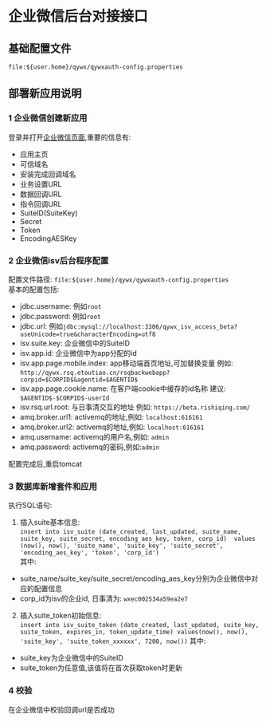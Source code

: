 # 企业微信后台对接接口

## 基础配置文件
`file:${user.home}/qywx/qywxauth-config.properties`

## 部署新应用说明
### 1  企业微信创建新应用
登录并打开[企业微信页面](https://open.work.weixin.qq.com/wwopen/developer#/sass/apps/list),重要的信息有:
- 应用主页
- 可信域名
- 安装完成回调域名
- 业务设置URL
- 数据回调URL
- 指令回调URL
- SuiteID(SuiteKey)
- Secret
- Token
- EncodingAESKey

### 2  企业微信isv后台程序配置
配置文件路径: `file:${user.home}/qywx/qywxauth-config.properties`  
基本的配置包括:  
- jdbc.username: 例如`root`
- jdbc.password: 例如`root`
- jdbc.url: 例如`jdbc:mysql://localhost:3306/qywx_isv_access_beta?useUnicode=true&characterEncoding=utf8`
- isv.suite.key: 企业微信中的SuiteID
- isv.app.id: 企业微信中为app分配的id
- isv.app.page.mobile.index: app移动端首页地址,可加替换变量
例如: `http://qywx.rsq.etoutiao.cn/rsqbackwebapp?corpid=$CORPID$&agentid=$AGENTID$`
- isv.app.page.cookie.name: 在客户端cookie中缓存的id名称
建议: `$AGENTID$-$CORPID$-userId`
- isv.rsq.url.root: 与日事清交互的地址
例如: `https://beta.rishiqing.com/`
- amq.broker.url1: activemq的地址,例如: `localhost:616161`
- amq.broker.url2: activemq的地址,例如: `localhost:616161`
- amq.username: activemq的用户名,例如: `admin`
- amq.password: activemq的密码,例如:`admin`

配置完成后,重启tomcat

### 3  数据库新增套件和应用
执行SQL语句:  
1. 插入suite基本信息:  
`insert into isv_suite (date_created, last_updated, suite_name, suite_key, suite_secret, encoding_aes_key, token, corp_id) 
values (now(), now(), 'suite_name', 'suite_key', 'suite_secret', 'encoding_aes_key', 'token', 'corp_id')`  
其中: 
- suite_name/suite_key/suite_secret/encoding_aes_key分别为企业微信中对应的配置信息  
- corp_id为isv的企业id, 日事清为: `wxec002534a59ea2e7`

2. 插入suite_token初始信息:  
`insert into isv_suite_token (date_created, last_updated, suite_key, suite_token, expires_in, token_update_time)
 values(now(), now(), 'suite_key', 'suite_token_xxxxxx', 7200, now())`
其中:
- suite_key为企业微信中的SuiteID
- suite_token为任意值,该值将在首次获取token时更新

### 4  校验
在企业微信中校验回调url是否成功